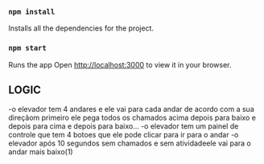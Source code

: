 
### `npm install`

Installs all the dependencies for the project.
### `npm start`

Runs the app 
Open [http://localhost:3000](http://localhost:3000) to view it in your browser.


## LOGIC

 -o elevador tem 4 andares e ele vai para cada andar de acordo com a sua direçãom primeiro ele 
pega todos os chamados acima depois para baixo e depois para cima e depois para baixo...
 -o elevador tem um painel de controle que tem 4 botoes que ele pode clicar para ir para o andar
 -o elevador após 10 segundos sem chamados e sem atividadeele vai para o andar mais baixo(1)